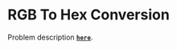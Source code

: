 # RGB To Hex Conversion
Problem description **[`here`](https://www.codewars.com/kata/513e08acc600c94f01000001)**.
